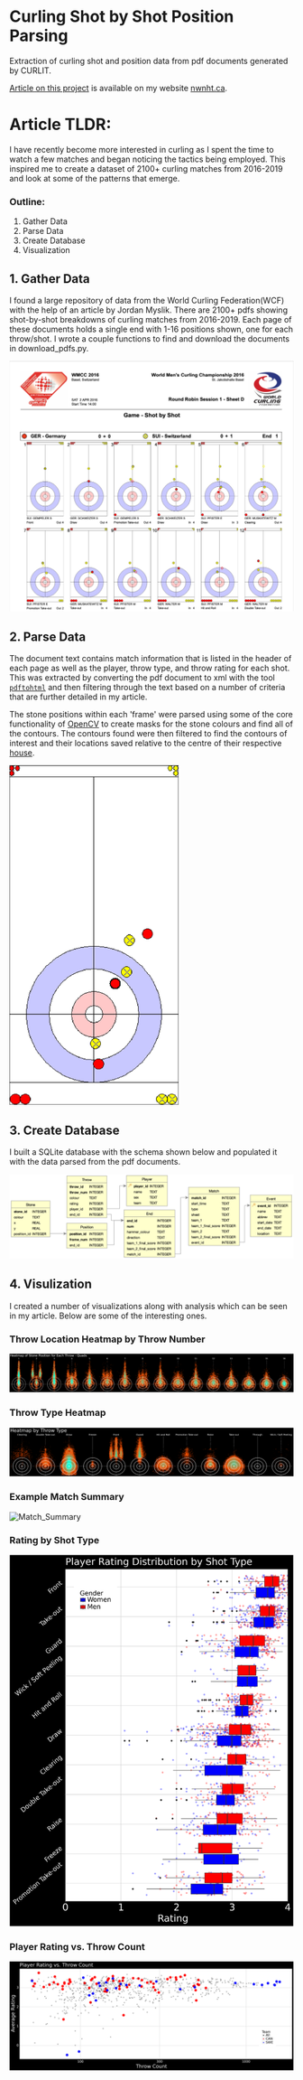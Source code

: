 # Curling Shot by Shot Position Parsing

Extraction of curling shot and position data from pdf documents generated by CURLIT.  

[Article on this project](http://nwnht.ca/projects/curling/curling.html) is available on my website [nwnht.ca](http://nwnht.ca).


# Article TLDR:

I have recently become more interested in curling as I spent the time to watch a few matches and began noticing the tactics being employed.  This inspired me to create a dataset of 2100+ curling matches from 2016-2019 and look at some of the patterns that emerge.

### Outline:
1. Gather Data
2. Parse Data
3. Create Database
4. Visualization

## 1. Gather Data

I found a large repository of data from the World Curling Federation(WCF) with the help of an article by Jordan Myslik.  There are 2100+ pdfs showing shot-by-shot breakdowns of curling matches from 2016-2019.  Each page of these documents holds a single end with 1-16 positions shown, one for each throw/shot.  I wrote a couple functions to find and download the documents in download_pdfs.py.

![Shot by Shot](docs/images/shot_by_shot_example.png)

## 2. Parse Data

The document text contains match information that is listed in the header of each page as well as the player, throw type, and throw rating for each shot.  This was extracted by converting the pdf document to xml with the tool [`pdftohtml`](https://pdftohtml.sourceforge.net) and then filtering through the text based on a number of criteria that are further detailed in my article.

The stone positions within each 'frame' were parsed using some of the core functionality of [OpenCV](https://opencv.org) to create masks for the stone colours and find all of the contours.  The contours found were then filtered to find the contours of interest and their locations saved relative to the centre of their respective [house](https://www.rookieroad.com/curling/the-sheet/house/).  

<img src="docs/images/example_house.png" alt="drawing" style="width:300px;"/>

## 3. Create Database

I built a SQLite database with the schema shown below and populated it with the data parsed from the pdf documents.

![SQLite Schema](docs/images/schema.png)

## 4. Visulization

I created a number of visualizations along with analysis which can be seen in my article.  Below are some of the interesting ones. 

### Throw Location Heatmap by Throw Number
![Throw Location Heatmap](docs/images/Heatmap_Quads.png)

### Throw Type Heatmap
![Throw Type Heatmap](docs/images/Shot_Type_Heatmap.png)

### Example Match Summary
![Match_Summary](docs/images/Match_Summary.png)

### Rating by Shot Type
![Shot Type Distribution](docs/images/Shot_Type_Distribution.png)

### Player Rating vs. Throw Count
![Player Rating](docs/images/Player_Rating_Count_Country.png)
